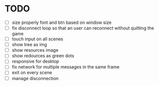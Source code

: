 # TODO

- [ ] size properly font and btn based on window size
- [ ] fix disconnect loop so that an user can reconnect without quitting the game
- [ ] touch input on all scenes
- [ ] show tree as img
- [ ] show resources image
- [ ] show redources as green dots
- [ ] responsive for desktop
- [ ] fix network for multiple messages in the same frame
- [ ] exit on every scene
- [ ] manage disconnection